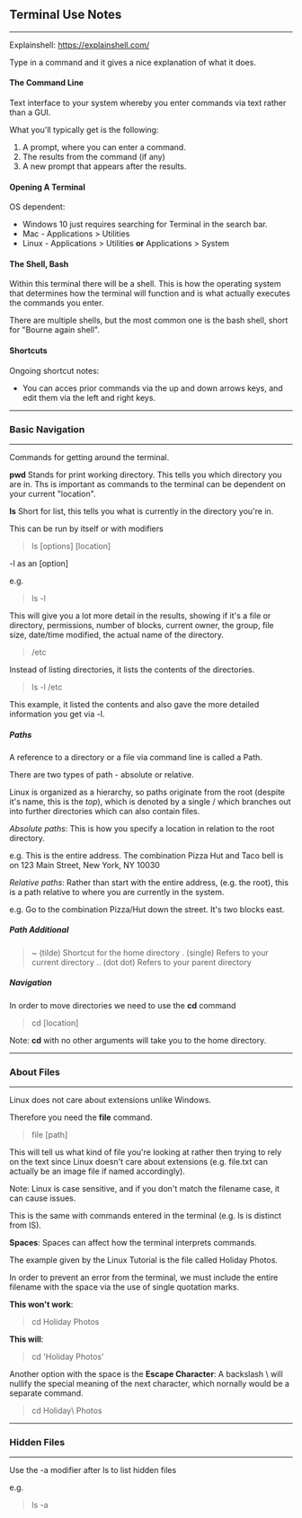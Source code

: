 ## Terminal Use Notes
---

Explainshell: https://explainshell.com/

Type in a command and it gives a nice explanation of what it does.

#### The Command Line

Text interface to your system whereby you enter commands via text rather than a GUI.

What you'll typically get is the following:

1) A prompt, where you can enter a command.
2) The results from the command (if any)
3) A new prompt that appears after the results.

#### Opening A Terminal

OS dependent:

- Windows 10 just requires searching for Terminal in the search bar.
- Mac - Applications > Utilities
- Linux - Applications > Utilities **or** Applications > System

#### The Shell, Bash

Within this terminal there will be a shell. This is how the operating system that determines how the terminal will function and is what actually executes the commands you enter.

There are multiple shells, but the most common one is the bash shell, short for "Bourne again shell".

#### Shortcuts

Ongoing shortcut notes:

- You can acces prior commands via the up and down arrows keys, and edit them via the left and right keys.

---

### Basic Navigation
---

Commands for getting around the terminal.

**pwd** Stands for print working directory. This tells you which directory you are in. Ths is important as commands to the terminal can be dependent on your current "location".

**ls** Short for list, this tells you what is currently in the directory you're in. 

This can be run by itself or with modifiers

> ls [options] [location]

-l as an [option]

e.g. 
> ls -l 

This will give you a lot more detail in the results, showing if it's a file or directory, permissions, number of blocks, current owner, the group, file size, date/time modified, the actual name of the directory.

> /etc

Instead of listing directories, it lists the contents of the directories. 

> ls -l /etc

This example, it listed the contents and also gave the more detailed information you get via -l.

##### Paths

A reference to a directory or a file via command line is called a Path.

There are two types of path - absolute or relative.

Linux is organized as a hierarchy, so paths originate from the root (despite it's name, this is the *top*), which is denoted by a single / which branches out into further directories which can also contain files.

*Absolute paths*: This is how you specify a location in relation to the root directory.

e.g. This is the entire address. The combination Pizza Hut and Taco bell is on 123 Main Street, New York, NY 10030

*Relative paths*: Rather than start with the entire address, (e.g. the root), this is a path relative to where you are currently in the system.

e.g. Go to the combination Pizza/Hut down the street. It's two blocks east.

##### Path Additional

> ~ (tilde)
Shortcut for the home directory
> . (single)
Refers to your current directory
> .. (dot dot)
Refers to your parent directory

##### Navigation

In order to move directories we need to use the **cd** command

> cd [location]

Note: **cd** with no other arguments will take you to the home directory.

---

### About Files
---
Linux does not care about extensions unlike Windows. 

Therefore you need the **file** command.

> file [path]

This will tell us what kind of file you're looking at rather then trying to rely on the text since Linux doesn't care about extensions (e.g. file.txt can actually be an image file if named accordingly).

Note: Linux is case sensitive, and if you don't match the filename case, it can cause issues.

This is the same with commands entered in the terminal (e.g. ls is distinct from lS).

**Spaces**: Spaces can affect how the terminal interprets commands. 

The example given by the Linux Tutorial is the file called Holiday Photos.

In order to prevent an error from the terminal, we must include the entire filename with the space via the use of single quotation marks.

**This won't work**: 
> cd Holiday Photos

**This will**: 
> cd 'Holiday Photos'

Another option with the space is the **Escape Character**: A backslash \ will nullify the special meaning of the next character, which nornally would be a separate command.

> cd Holiday\ Photos

---

### Hidden Files
---
Use the -a modifier after ls to list hidden files

e.g.

> ls -a

